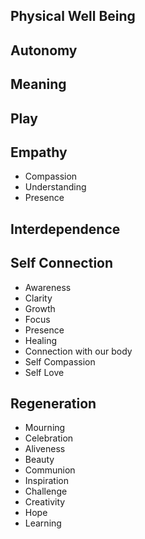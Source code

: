 ## Physical Well Being
## Autonomy
## Meaning
## Play
## Empathy
* Compassion
* Understanding
* Presence
## Interdependence
## Self Connection
* Awareness
* Clarity
* Growth
* Focus
* Presence
* Healing
* Connection with our body
* Self Compassion
* Self Love
## Regeneration
* Mourning
* Celebration
* Aliveness
* Beauty
* Communion
* Inspiration
* Challenge
* Creativity
* Hope
* Learning


